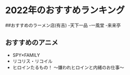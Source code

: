 # 2022年のおすすめランキング


##おすすめのラーメン店(有吉)
-天下一品
-一風堂
-来来亭

## おすすめのアニメ

- SPY×FAMILY
- リコリス・リコイル
- ヒロインたるもの！ 〜嫌われヒロインと内緒のお仕事〜
